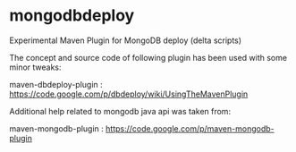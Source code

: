 mongodbdeploy
=============

Experimental Maven Plugin for MongoDB deploy (delta scripts)

The concept and source code of following plugin has been used with some minor tweaks:

maven-dbdeploy-plugin :  https://code.google.com/p/dbdeploy/wiki/UsingTheMavenPlugin

Additional help related to mongodb java api was taken from:

maven-mongodb-plugin : https://code.google.com/p/maven-mongodb-plugin
